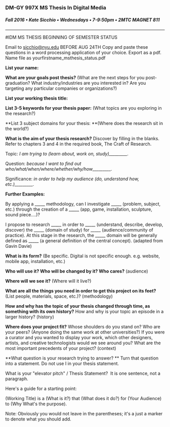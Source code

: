 ### DM-GY 997X MS Thesis In Digital Media
##### Fall 2016 • Kate Sicchio • Wednesdays • 7-9:50pm • 2MTC MAGNET 811

---
#IDM MS THESIS BEGINNING OF SEMESTER STATUS 

Email to [sicchio@nyu.edu](mailto:sicchio@nyu.edu) BEFORE AUG 24TH
Copy and paste these questions in a word processing application of your choice. Export as a pdf. Name file as yourfirstname_msthesis_status.pdf

**List your name:**

**What are your goals post thesis?** (What are the next steps for you post-graduation? 
What industry/industries are you interested in? Are you targeting any particular companies or organizations?)

**List your working thesis title:**

**List 3-5 keywords for your thesis paper:** (What topics are you exploring in the research?)

**List 3 subject domains for your thesis: **(Where does the research sit in the world?) 

**What is the aim of your thesis research?** Discover by filling in the blanks. Refer to chapters 3 and 4 in the required book, The Craft of Research.

Topic: *I am trying to (learn about, work on, study)_________.*

Question: *because I want to find out who/what/when/where/whether/why/how_________.*

Significance: *in order to help my audience (do, understand how, etc.)_________.*

**Further Examples:**

By applying a _____ methodology, can I investigate _____ (problem, subject, etc.) through the creation of a _____ (app, game, installation, sculpture, sound piece….)?

I propose to research _____ in order to _____ (understand, describe, develop, discover) the _____ (domain of study) for _____ (audience/community of practice). At this stage in the research, the _____ domain will be generally defined as _____ (a general definition of the central concept). (adapted from Gavin Davie)

**What is its form?** (Be specific. Digital is not specific enough. e.g. website, mobile app, 
installation, etc.)

**Who will use it? Who will be changed by it? Who cares?** (audience)

**Where will we see it?** (Where will it live?)

**What are all the things you need in order to get this project on its feet?** (List people, materials, space, etc.)? (methodology)

**How and why has the topic of your thesis changed through time, as something with its own history?** How and why is your topic an episode in a larger history? (history)

**Where does your project fit?** Whose shoulders do you stand on? Who are your peers? (Anyone doing the same work at other universities?) If you were a curator and you wanted to display your work, which other designers, artists, and creative technologists would we see around you? What are the most important precedents of your project? (context) 

**What question is your research trying to answer? **
Turn that question into a statement. Do not use I in your thesis statement.

What is your "elevator pitch" / Thesis Statement? 
It is one sentence, not a paragraph.

Here's a guide for a starting point: 

(Working Title) is a (What is it?) that (What does it do?) for (Your Audience) to (Why
What's the purpose). 

Note: Obviously you would not leave in the parentheses; it's a just a marker to denote
what you should add.




